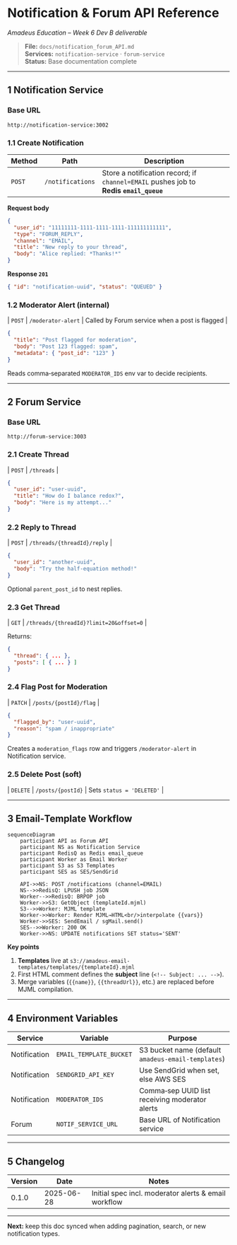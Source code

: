 
# Notification & Forum API Reference  
*Amadeus Education – Week 6 Dev B deliverable*

> **File:** `docs/notification_forum_API.md`  
> **Services:** `notification-service` · `forum-service`  
> **Status:** Base documentation complete

---

## 1 Notification Service

### Base URL

```
http://notification-service:3002
```

### 1.1 Create Notification

| Method | Path | Description |
|--------|------|-------------|
| `POST` | `/notifications` | Store a notification record; if `channel=EMAIL` pushes job to **Redis `email_queue`** |

**Request body**

```json
{
  "user_id": "11111111-1111-1111-1111-111111111111",
  "type": "FORUM_REPLY",
  "channel": "EMAIL",
  "title": "New reply to your thread",
  "body": "Alice replied: *Thanks!*"
}
```

**Response `201`**

```json
{ "id": "notification-uuid", "status": "QUEUED" }
```

### 1.2 Moderator Alert (internal)

| `POST` | `/moderator-alert` | Called by Forum service when a post is flagged |

```json
{
  "title": "Post flagged for moderation",
  "body": "Post 123 flagged: spam",
  "metadata": { "post_id": "123" }
}
```

Reads comma‑separated `MODERATOR_IDS` env var to decide recipients.

---

## 2 Forum Service

### Base URL

```
http://forum-service:3003
```

### 2.1 Create Thread

| `POST` | `/threads` |

```json
{
  "user_id": "user‑uuid",
  "title": "How do I balance redox?",
  "body": "Here is my attempt..."
}
```

### 2.2 Reply to Thread

| `POST` | `/threads/{threadId}/reply` |

```json
{
  "user_id": "another‑uuid",
  "body": "Try the half‑equation method!"
}
```

Optional `parent_post_id` to nest replies.

### 2.3 Get Thread

| `GET` | `/threads/{threadId}?limit=20&offset=0` |

Returns:

```json
{
  "thread": { ... },
  "posts": [ { ... } ]
}
```

### 2.4 Flag Post for Moderation

| `PATCH` | `/posts/{postId}/flag` |

```json
{
  "flagged_by": "user‑uuid",
  "reason": "spam / inappropriate"
}
```

Creates a `moderation_flags` row and triggers `/moderator-alert` in Notification service.

### 2.5 Delete Post (soft)

| `DELETE` | `/posts/{postId}` | Sets `status = 'DELETED'` |

---

## 3 Email‑Template Workflow

```mermaid
sequenceDiagram
    participant API as Forum API
    participant NS as Notification Service
    participant RedisQ as Redis email_queue
    participant Worker as Email Worker
    participant S3 as S3 Templates
    participant SES as SES/SendGrid

    API->>NS: POST /notifications (channel=EMAIL)
    NS-->>RedisQ: LPUSH job JSON
    Worker-->>RedisQ: BRPOP job
    Worker->>S3: GetObject (templateId.mjml)
    S3-->>Worker: MJML template
    Worker->>Worker: Render MJML→HTML<br/>interpolate {{vars}}
    Worker->>SES: SendEmail / sgMail.send()
    SES-->>Worker: 200 OK
    Worker->>NS: UPDATE notifications SET status='SENT'
```

**Key points**

1. **Templates** live at `s3://amadeus-email-templates/templates/{templateId}.mjml`  
2. First HTML comment defines the **subject** line (`<!-- Subject: ... -->`).  
3. Merge variables (`{{name}}`, `{{threadUrl}}`, etc.) are replaced before MJML compilation.  

---

## 4 Environment Variables

| Service | Variable | Purpose |
|---------|----------|---------|
| Notification | `EMAIL_TEMPLATE_BUCKET` | S3 bucket name (default `amadeus-email-templates`) |
| Notification | `SENDGRID_API_KEY` | Use SendGrid when set, else AWS SES |
| Notification | `MODERATOR_IDS` | Comma‑sep UUID list receiving moderator alerts |
| Forum | `NOTIF_SERVICE_URL` | Base URL of Notification service |

---

## 5 Changelog

| Version | Date | Notes |
|---------|------|-------|
| 0.1.0   | 2025-06-28 | Initial spec incl. moderator alerts & email workflow |

---

**Next:** keep this doc synced when adding pagination, search, or new notification types.
